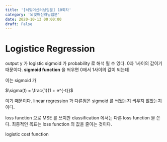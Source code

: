 ```yaml
---
title: '[뇌및머신러닝입문] 10회차'
category: '뇌및머신러닝입문'
date: 2020-10-13 00:00:00
draft: False
---
```


# Logistice Regression

output y 가 logistic sigmoid 가 probability 로 해석 될 수 있다. 0과 1사이의 값이기 때문이다.
**sigmoid function** 을 씌우면 0에서 1사이의 값이 되는데

이는 sigmoid 가

$\sigma(t) = \frac{1}{1 + e^{-t}}$ 

이기 때문이다. linear regression 과 다른점은 sigmoid 를 씌웠는지 씌우지 않았는지이다. 

loss function 으로 MSE 를 쓰지만 classification 에서는 다른 loss function 을 쓴다. 최종적인 목표는 loss function 의 값을 줄이는 것이다.

logistic cost function 